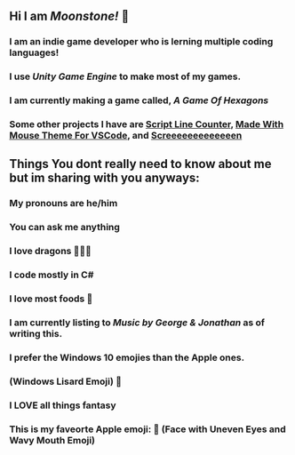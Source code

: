 
<!--
**MoonstoneStudios/MoonstoneStudios** is a ✨ _special_ ✨ repository because its `README.md` (this file) appears on your GitHub profile.

Here are some ideas to get you started:

- 🔭 I’m currently working on ...
- 🌱 I’m currently learning ...
- 👯 I’m looking to collaborate on ...
- 🤔 I’m looking for help with ...
- 💬 Ask me about ...
- 📫 How to reach me: ...
- 😄 Pronouns: ...
- ⚡ Fun fact: ...
-->

## Hi I am _Moonstone!_  🐉

### I am an indie game developer who is lerning multiple coding languages!

### I use _Unity Game Engine_ to make most of my games.

### I am currently making a game called, _A Game Of Hexagons_

### Some other projects I have are [Script Line Counter](https://github.com/MoonstoneStudios/ScriptLineCounter), [Made With Mouse Theme For VSCode](https://github.com/MoonstoneStudios/Made-With-Mouse-Theme), and [Screeeeeeeeeeeeen](https://github.com/MoonstoneStudios/Screeeeeeeeeeeeen)

## Things You dont really need to know about me but im sharing with you anyways:

### My pronouns are he/him

### You can ask me anything

### I love dragons 🐉🐉🐉

### I code mostly in C#

### I love most foods 🍟

### I am currently listing to _Music by George & Jonathan_ as of writing this.

### I prefer the Windows 10 emojies than the Apple ones.

### (Windows Lisard Emoji) 🦎

### I LOVE all things fantasy

### This is my faveorte Apple emoji: 🥴 (Face with Uneven Eyes and Wavy Mouth Emoji)
